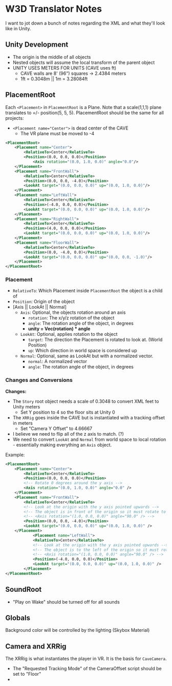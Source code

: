 # W3D Translator Notes

I want to jot down a bunch of notes regarding the XML and what they'll look like in Unity.

## Unity Development

- The origin is the middle of all objects
- Nested objects will assume the local transform of the parent object
- UNITY USES METERS FOR UNITS (CAVE uses ft)
  - CAVE walls are 8' (96") squares -> 2.4384 meters
  - 1ft = 0.3048m || 1m = 3.28084ft

## PlacementRoot

Each `<Placement>` in `PlacementRoot` is a Plane. Note that a scale(1,1,1) plane translates to =/- position(5, 5, 5). PlacementRoot should be the same for all projects:

- `<Placement name="Center">` is dead center of the CAVE
  - The VR plane must be moved to -4

```xml
<PlacementRoot>
    <Placement name="Center">
        <RelativeTo>Center</RelativeTo>
        <Position>(0.0, 0.0, 0.0)</Position>
            <Axis rotation="(0.0, 1.0, 0.0)" angle="0.0"/>
    </Placement>
    <Placement name="FrontWall">
        <RelativeTo>Center</RelativeTo>
        <Position>(0.0, 0.0, -4.0)</Position>
        <LookAt target="(0.0, 0.0, 0.0)" up="(0.0, 1.0, 0.0)"/>
    </Placement>
    <Placement name="LeftWall">
        <RelativeTo>Center</RelativeTo>
        <Position>(-4.0, 0.0, 0.0)</Position>
        <LookAt target="(0.0, 0.0, 0.0)" up="(0.0, 1.0, 0.0)"/>
    </Placement>
    <Placement name="RightWall">
        <RelativeTo>Center</RelativeTo>
        <Position>(4.0, 0.0, 0.0)</Position>
        <LookAt target="(0.0, 0.0, 0.0)" up="(0.0, 1.0, 0.0)"/>
    </Placement>
    <Placement name="FloorWall">
        <RelativeTo>Center</RelativeTo>
        <Position>(0.0, -4.0, 0.0)</Position>
        <LookAt target="(0.0, 0.0, 0.0)" up="(0.0, 0.0, -1.0)"/>
    </Placement>
</PlacementRoot>
```

### Placement

- `RelativeTo`: Which Placement inside `PlacementRoot` the object is a child of
- `Position`: Origin of the object
- [Axis || LookAt || Normal]
  - `Axis`: Optional, the objects rotation around an axis
    - `rotation`: The x/y/z rotation of the object
    - `angle`: The rotation angle of the object, in degrees
    - **unity = Vec(rotation) * angle**
  - `LookAt`: Optional, applies rotation to the object
    - `target`: The direction the Placement is rotated to look at. (World Position)
    - `up`: Which direction in world space is considered up
  - `Normal`: Optional, same as LookAt but with a normalized vector.
    - `normal`: A normalized vector
    - `angle`: The rotation angle of the object, in degrees

### Changes and Conversions

**Changes:**


- The `Story` root object needs a scale of 0.3048 to convert XML feet to Unity meters
  - Set Y position to 4 so the floor sits at Unity 0
- The `XRRig` goes inside the CAVE but is instantiated with a tracking offset in meters
  - Set "Camera Y Offset" to 4.66667
- I believe we need to flip all of the z axis to match. (?)
- We need to convert `LookAt` and `Normal` from world space to local rotation - essentially making everything an `Axis` object.

Example:

```xml
<PlacementRoot>
    <Placement name="Center">
        <RelativeTo>Center</RelativeTo>
        <Position>(0.0, 0.0, 0.0)</Position>
        <!-- Rotate 0 degrees around the y axis -->
        <Axis rotation="(0.0, 1.0, 0.0)" angle="0.0" />
    </Placement>
    <Placement name="FrontWall">
        <RelativeTo>Center</RelativeTo>
        <!-- Look at the origin with the y axis pointed upwards -->
        <!-- The object is in front of the origin so it must rotate to do so -->
        <!-- <Axis rotation="(1.0, 0.0, 0.0)" angle="90.0" /> -->
        <Position>(0.0, 0.0, -4.0)</Position>
        <LookAt target="(0.0, 0.0, 0.0)" up="(0.0, 1.0, 0.0)" />
    </Placement>
            <Placement name="LeftWall">
            <RelativeTo>Center</RelativeTo>
            <!-- Look at the origin with the y axis pointed upwards -->
            <!-- The object is to the left of the origin so it must rotate to do so -->
            <!-- <Axis rotation="(1.0, 0.0, 0.0)" angle="90.0" /> -->
            <Position>(-4.0, 0.0, 0.0)</Position>
            <LookAt target="(0.0, 0.0, 0.0)" up="(0.0, 1.0, 0.0)" />
        </Placement>
</PlacementRoot>
```

## SoundRoot

- "Play on Wake" should be turned off for all sounds


## Globals

Background color will be controlled by the lighting (Skybox Material)

## Camera and XRRig

The XRRig is what instantiates the player in VR. It is the basis for `CaveCamera`.

- The "Requested Tracking Mode" of the CameraOffset script should be set to "Floor"
- 